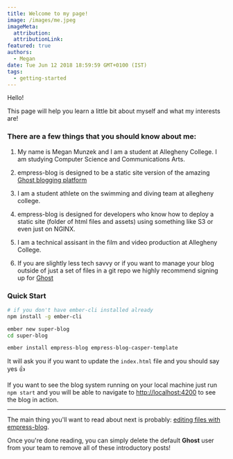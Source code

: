 ```yaml
---
title: Welcome to my page!
image: /images/me.jpeg
imageMeta:
  attribution:
  attributionLink:
featured: true
authors:
  - Megan
date: Tue Jun 12 2018 18:59:59 GMT+0100 (IST)
tags:
  - getting-started
---
```


Hello!

This page will help you learn a little bit about myself and what my interests are!

### There are a few things that you should know about me:
1. My name is Megan Munzek and I am a student at Allegheny College. I am studying
Computer Science and Communications Arts.
1. empress-blog is designed to be a static site version of the amazing [Ghost blogging platform](https://ghost.org/)

1. I am a student athlete on the swimming and diving team at allegheny college.
1. empress-blog is designed for developers who know how to deploy a static site (folder of html files and assets) using something like S3 or even just on NGINX.
1. I am a technical assisant in the film and video production at Allegheny College.
1. If you are slightly less tech savvy or if you want to manage your blog outside of just a set of files in a git repo we highly recommend signing up for [Ghost](https://ghost.org/pricing/)

### Quick Start

```bash
# if you don't have ember-cli installed already
npm install -g ember-cli

ember new super-blog
cd super-blog

ember install empress-blog empress-blog-casper-template
```

It will ask you if you want to update the `index.html` file and you should say yes 👍

If you want to see the blog system running on your local machine just run `npm start` and you will
be able to navigate to  [http://localhost:4200](http://localhost:4200) to see the blog in action.

---

The main thing you'll want to read about next is probably: [editing files with empress-blog](/the-editor/).

Once you're done reading, you can simply delete the default **Ghost** user from your team to remove all of these introductory posts!
